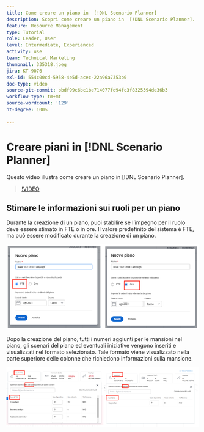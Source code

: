 ```yaml
---
title: Come creare un piano in  [!DNL Scenario Planner]
description: Scopri come creare un piano in  [!DNL Scenario Planner].
feature: Resource Management
type: Tutorial
role: Leader, User
level: Intermediate, Experienced
activity: use
team: Technical Marketing
thumbnail: 335318.jpeg
jira: KT-9076
exl-id: 554c00cd-5958-4e5d-acec-22a96a7353b0
doc-type: video
source-git-commit: bbdf99c6bc1be714077fd94fc3f8325394de36b3
workflow-type: tm+mt
source-wordcount: '129'
ht-degree: 100%

---
```


# Creare piani in [!DNL Scenario Planner]

Questo video illustra come creare un piano in [!DNL Scenario Planner].

>[!VIDEO](https://video.tv.adobe.com/v/3412631/?quality=12&learn=on&enablevpops=1&captions=ita)

## Stimare le informazioni sui ruoli per un piano

Durante la creazione di un piano, puoi stabilire se l’impegno per il ruolo deve essere stimato in FTE o in ore. Il valore predefinito del sistema è FTE, ma può essere modificato durante la creazione di un piano.

![Seleziona [!UICONTROL FTE] o [!UICONTROL Ore] nella finestra [!UICONTROL Nuovo piano]](assets/scenario-planner-1.png)

Dopo la creazione del piano, tutti i numeri aggiunti per le mansioni nel piano, gli scenari del piano ed eventuali iniziative vengono inseriti e visualizzati nel formato selezionato. Tale formato viene visualizzato nella parte superiore delle colonne che richiedono informazioni sulla mansione.

![Visualizza informazioni in [!UICONTROL FTE] o [!UICONTROL Ore] nel [!DNL Scenario Planner]](assets/scenario-planner-2.png)
